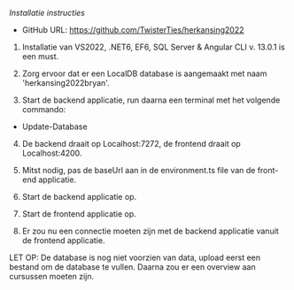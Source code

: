 *Installatie instructies*

* GitHub URL: https://github.com/TwisterTies/herkansing2022

1. Installatie van VS2022, .NET6, EF6, SQL Server & Angular CLI v. 13.0.1 is een must.

2. Zorg ervoor dat er een LocalDB database is aangemaakt met naam 'herkansing2022bryan'.

3. Start de backend applicatie, run daarna een terminal met het volgende commando:
 - Update-Database

4. De backend draait op Localhost:7272, de frontend draait op Localhost:4200.

5. Mitst nodig, pas de baseUrl aan in de environment.ts file van de front-end applicatie.

6. Start de backend applicatie op.

7. Start de frontend applicatie op.

8. Er zou nu een connectie moeten zijn met de backend applicatie vanuit de frontend applicatie.

LET OP: De database is nog niet voorzien van data, upload eerst een bestand om de database te vullen. Daarna zou er een overview aan cursussen moeten zijn.
